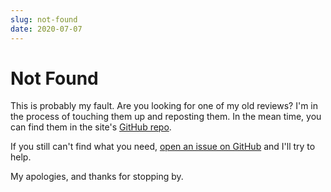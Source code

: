 ```yaml
---
slug: not-found
date: 2020-07-07
---
```


# Not Found

This is probably my fault. Are you looking for one of my old reviews? I'm in the process of touching them up
and reposting them. In the mean time, you can find them in the site's <a href="https://github.com/fshowalter/franksmovielog.com/">GitHub repo</a>.

If you still can't find what you need, <a href="https://github.com/fshowalter/franksmovielog.com/issues/new/choose">open an issue on GitHub</a> and I'll try to help.

My apologies, and thanks for stopping by.
